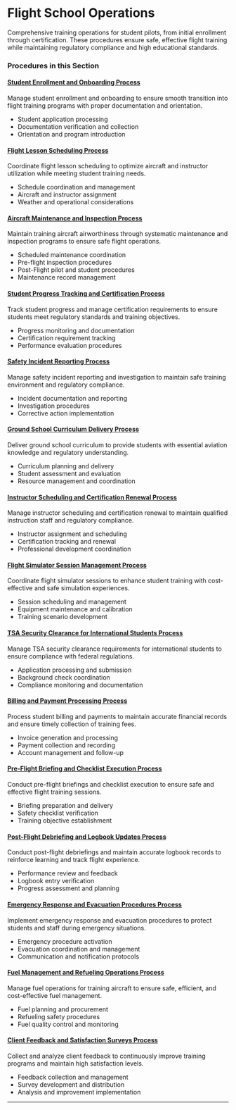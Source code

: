 # Flight School Operations

Comprehensive training operations for student pilots, from initial enrollment through certification. These procedures ensure safe, effective flight training while maintaining regulatory compliance and high educational standards.

### Procedures in this Section

<div class="procedure-cards">

#### [Student Enrollment and Onboarding Process](01-student-enrollment-onboarding.md)

Manage student enrollment and onboarding to ensure smooth transition into flight training programs with proper documentation and orientation.

- Student application processing
- Documentation verification and collection  
- Orientation and program introduction

#### [Flight Lesson Scheduling Process](02-flight-lesson-scheduling.md)

Coordinate flight lesson scheduling to optimize aircraft and instructor utilization while meeting student training needs.

- Schedule coordination and management
- Aircraft and instructor assignment
- Weather and operational considerations

#### [Aircraft Maintenance and Inspection Process](03-aircraft-maintenance-inspection.md)

Maintain training aircraft airworthiness through systematic maintenance and inspection programs to ensure safe flight operations.

- Scheduled maintenance coordination
- Pre-flight inspection procedures
- Post-Flight pilot and student procedures
- Maintenance record management

#### [Student Progress Tracking and Certification Process](04-student-progress-certification.md)

Track student progress and manage certification requirements to ensure students meet regulatory standards and training objectives.

- Progress monitoring and documentation
- Certification requirement tracking
- Performance evaluation procedures

#### [Safety Incident Reporting Process](05-safety-incident-reporting.md)

Manage safety incident reporting and investigation to maintain safe training environment and regulatory compliance.

- Incident documentation and reporting
- Investigation procedures
- Corrective action implementation

#### [Ground School Curriculum Delivery Process](06-ground-school-curriculum.md)

Deliver ground school curriculum to provide students with essential aviation knowledge and regulatory understanding.

- Curriculum planning and delivery
- Student assessment and evaluation
- Resource management and coordination

#### [Instructor Scheduling and Certification Renewal Process](07-instructor-scheduling-certification.md)

Manage instructor scheduling and certification renewal to maintain qualified instruction staff and regulatory compliance.

- Instructor assignment and scheduling
- Certification tracking and renewal
- Professional development coordination

#### [Flight Simulator Session Management Process](08-flight-simulator-management.md)

Coordinate flight simulator sessions to enhance student training with cost-effective and safe simulation experiences.

- Session scheduling and management
- Equipment maintenance and calibration
- Training scenario development

#### [TSA Security Clearance for International Students Process](09-tsa-security-clearance.md)

Manage TSA security clearance requirements for international students to ensure compliance with federal regulations.

- Application processing and submission
- Background check coordination
- Compliance monitoring and documentation

#### [Billing and Payment Processing Process](10-billing-payment-processing.md)

Process student billing and payments to maintain accurate financial records and ensure timely collection of training fees.

- Invoice generation and processing
- Payment collection and recording
- Account management and follow-up

#### [Pre-Flight Briefing and Checklist Execution Process](11-preflight-briefing-checklist.md)

Conduct pre-flight briefings and checklist execution to ensure safe and effective flight training sessions.

- Briefing preparation and delivery
- Safety checklist verification
- Training objective establishment

#### [Post-Flight Debriefing and Logbook Updates Process](12-postflight-debriefing-logbook.md)

Conduct post-flight debriefings and maintain accurate logbook records to reinforce learning and track flight experience.

- Performance review and feedback
- Logbook entry verification
- Progress assessment and planning

#### [Emergency Response and Evacuation Procedures Process](13-emergency-response-evacuation.md)

Implement emergency response and evacuation procedures to protect students and staff during emergency situations.

- Emergency procedure activation
- Evacuation coordination and management
- Communication and notification protocols

#### [Fuel Management and Refueling Operations Process](14-fuel-management-refueling.md)

Manage fuel operations for training aircraft to ensure safe, efficient, and cost-effective fuel management.

- Fuel planning and procurement
- Refueling safety procedures
- Fuel quality control and monitoring

#### [Client Feedback and Satisfaction Surveys Process](15-customer-feedback-surveys.md)

Collect and analyze client feedback to continuously improve training programs and maintain high satisfaction levels.

- Feedback collection and management
- Survey development and distribution
- Analysis and improvement implementation

</div>

---